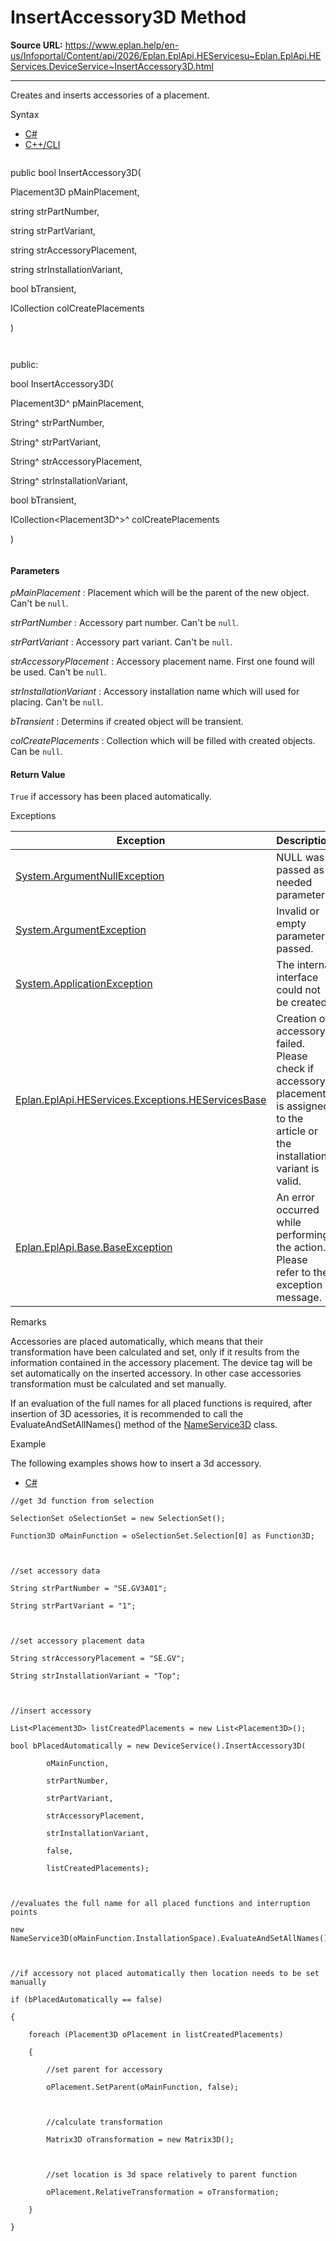 # InsertAccessory3D Method

**Source URL:** https://www.eplan.help/en-us/Infoportal/Content/api/2026/Eplan.EplApi.HEServicesu~Eplan.EplApi.HEServices.DeviceService~InsertAccessory3D.html

---

Creates and inserts accessories of a placement.

Syntax

- [C#](#i-syntax-CS)
- [C++/CLI](#i-syntax-CPP2005)

```
```
public bool InsertAccessory3D( 

   Placement3D pMainPlacement,

   string strPartNumber,

   string strPartVariant,

   string strAccessoryPlacement,

   string strInstallationVariant,

   bool bTransient,

   ICollection<Placement3D> colCreatePlacements

)
```
```

```
```
public:

bool InsertAccessory3D( 

   Placement3D^ pMainPlacement,

   String^ strPartNumber,

   String^ strPartVariant,

   String^ strAccessoryPlacement,

   String^ strInstallationVariant,

   bool bTransient,

   ICollection<Placement3D^>^ colCreatePlacements

)
```
```

#### Parameters

*pMainPlacement*
:   Placement which will be the parent of the new object. Can't be `null`.

*strPartNumber*
:   Accessory part number. Can't be `null`.

*strPartVariant*
:   Accessory part variant. Can't be `null`.

*strAccessoryPlacement*
:   Accessory placement name. First one found will be used. Can't be `null`.

*strInstallationVariant*
:   Accessory installation name which will used for placing. Can't be `null`.

*bTransient*
:   Determins if created object will be transient.

*colCreatePlacements*
:   Collection which will be filled with created objects. Can be `null`.

#### Return Value

`True` if accessory has been placed automatically.

Exceptions

| Exception | Description |
| --- | --- |
| [System.ArgumentNullException](#) | NULL was passed as a needed parameter. |
| [System.ArgumentException](#) | Invalid or empty parameter passed. |
| [System.ApplicationException](#) | The internal interface could not be created. |
| [Eplan.EplApi.HEServices.Exceptions.HEServicesBase](Eplan.EplApi.HEServicesu~Eplan.EplApi.HEServices.Exceptions.HEServicesBase.html) | Creation of accessory failed. Please check if accessory placement is assigned to the article or the installation variant is valid. |
| [Eplan.EplApi.Base.BaseException](Eplan.EplApi.Baseu~Eplan.EplApi.Base.BaseException.html) | An error occurred while performing the action. Please refer to the exception message. |

Remarks

Accessories are placed automatically, which means that their transformation have been calculated and set, only if it results from the information contained in the accessory placement. The device tag will be set automatically on the inserted accessory. In other case accessories transformation must be calculated and set manually.  
  
If an evaluation of the full names for all placed functions is required, after insertion of 3D acessories, it is recommended to call the EvaluateAndSetAllNames() method of the [NameService3D](Eplan.EplApi.HEServicesu~Eplan.EplApi.HEServices.NameService3D.html) class.

Example

The following examples shows how to insert a 3d accessory.

- [C#](#i-tab-content-17f56a47-bfff-4505-99b6-3a00fa620c2e)

```
//get 3d function from selection

SelectionSet oSelectionSet = new SelectionSet();

Function3D oMainFunction = oSelectionSet.Selection[0] as Function3D;



//set accessory data

String strPartNumber = "SE.GV3A01";

String strPartVariant = "1";



//set accessory placement data

String strAccessoryPlacement = "SE.GV";

String strInstallationVariant = "Top";



//insert accessory

List<Placement3D> listCreatedPlacements = new List<Placement3D>();

bool bPlacedAutomatically = new DeviceService().InsertAccessory3D(

        oMainFunction,

        strPartNumber,

        strPartVariant,

        strAccessoryPlacement,

        strInstallationVariant,

        false,

        listCreatedPlacements);



//evaluates the full name for all placed functions and interruption points

new NameService3D(oMainFunction.InstallationSpace).EvaluateAndSetAllNames();



//if accessory not placed automatically then location needs to be set manually

if (bPlacedAutomatically == false)

{

    foreach (Placement3D oPlacement in listCreatedPlacements)

    {

        //set parent for accessory

        oPlacement.SetParent(oMainFunction, false);



        //calculate transformation

        Matrix3D oTransformation = new Matrix3D();                       



        //set location is 3d space relatively to parent function

        oPlacement.RelativeTransformation = oTransformation;

    }

}



```
